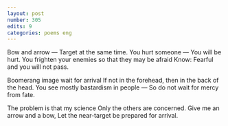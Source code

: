 ```yaml
---
layout: post
number: 305
edits: 9
categories: poems eng
---
```


Bow and arrow —
Target at the same time.
You hurt someone —
You will be hurt.
You frighten your enemies so that they may be afraid
Know: Fearful and you will not pass.

Boomerang image wait for arrival
If not in the forehead, then in the back of the head.
You see mostly bastardism in people —
So do not wait for mercy from fate.

The problem is that my science
Only the others are concerned.
Give me an arrow and a bow,
Let the near-target be prepared for arrival.
